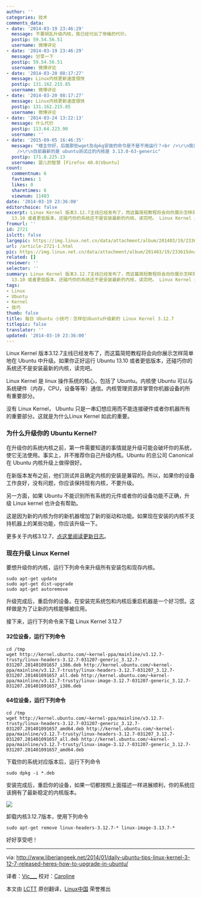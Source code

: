 ```yaml
---
author: ''
categories: 技术
comments_data:
- date: '2014-03-19 23:46:29'
  message: 不要胡乱升级内核，我已经付出了惨痛的代价。
  postip: 59.54.56.51
  username: 微博评论
- date: '2014-03-19 23:46:29'
  message: 分享一下
  postip: 59.54.56.51
  username: 微博评论
- date: '2014-03-20 08:17:27'
  message: Linux内核更新速度很快
  postip: 131.162.215.85
  username: 微博评论
- date: '2014-03-20 08:17:27'
  message: Linux内核更新速度很快
  postip: 131.162.215.85
  username: 微博评论
- date: '2014-03-24 13:22:13'
  message: 什么代价
  postip: 113.64.223.90
  username: ''
- date: '2015-09-05 16:46:35'
  message: "楼主你好，后面那些wget及dpkg安装的命令是不是不用运行？<br />\r\n我只运行到了 apt-get dist-upgrade，最后autoremove了下，就完成了内核的更新。<br
    />\r\n目前最新的是 ubuntu测试过的内核是 3.13.0-63-generic"
  postip: 171.8.225.13
  username: 婴儿的智慧 [Firefox 40.0|Ubuntu]
count:
  commentnum: 6
  favtimes: 1
  likes: 0
  sharetimes: 6
  viewnum: 11403
date: '2014-03-19 23:36:00'
editorchoice: false
excerpt: Linux Kernel 版本3.12.7主线已经发布了，而这篇简短教程将会向你展示怎样简单地在 Ubuntu 中升级。如果你正好运行 Ubuntu
  13.10 或者更低版本，还碰巧你的系统还不是安装最新的内核，读完吧。 Linux Kernel 是 linu ...
fromurl: ''
id: 2721
islctt: false
largepic: https://img.linux.net.cn/data/attachment/album/201403/19/233615dnal0bpykvuy0sab.jpg
url: /article-2721-1.html
pic: https://img.linux.net.cn/data/attachment/album/201403/19/233615dnal0bpykvuy0sab.jpg.thumb.jpg
related: []
reviewer: ''
selector: ''
summary: Linux Kernel 版本3.12.7主线已经发布了，而这篇简短教程将会向你展示怎样简单地在 Ubuntu 中升级。如果你正好运行 Ubuntu
  13.10 或者更低版本，还碰巧你的系统还不是安装最新的内核，读完吧。 Linux Kernel 是 linu ...
tags:
- Linux
- Ubuntu
- Kernel
- 技巧
thumb: false
title: 每日 Ubuntu 小技巧：怎样在Ubuntu升级新的 Linux Kernel 3.12.7
titlepic: false
translator: ''
updated: '2014-03-19 23:36:00'
---
```


Linux Kernel 版本3.12.7主线已经发布了，而这篇简短教程将会向你展示怎样简单地在 Ubuntu 中升级。如果你正好运行 Ubuntu 13.10 或者更低版本，还碰巧你的系统还不是安装最新的内核，读完吧。


Linux Kernel 是 linux 操作系统的核心，包括了 Ubuntu。内核使 Ubuntu 可以与系统硬件（内存，CPU，设备等等）通信。内核管理资源并掌管你机器设备的所有重要部分。


没有 Linux Kernel， Ubuntu 只是一串幻想应用而不能连接硬件或者你机器所有的重要部分。这就是为什么Linux Kernel 如此的重要。


### 为什么升级你的 Ubuntu Kernel?


在升级你的系统内核之前，第一件需要知道的事情就是升级可能会破坏你的系统，使它无法使用。事实上，并不推荐你自己升级内核。Ubuntu 的总公司 Canonical 在 Ubuntu 内核升级上做得很好。


在新版本发布之前，他们测试并且确定内核的安装是兼容的。所以，如果你的设备工作良好，没有问题，你应该保持现有内核，不要升级。


另一方面，如果 Ubuntu 不能识别所有系统的元件或者你的设备功能不正确，升级 Linux kernel 也许会有帮助。


这是因为新的内核为你的新机器增加了新的驱动和功能。如果现在安装的内核不支持机器上的某些功能，你应该升级一下。


更多关于内核3.12.7，[点这里阅读更新日志](https://www.kernel.org/pub/linux/kernel/v3.x/ChangeLog-3.12.7)。


### 现在升级 Linux Kernel


要想升级你的内核，运行下列命令来升级所有安装包和现存内核。



```
sudo apt-get update  
sudo apt-get dist-upgrade  
sudo apt-get autoremove

```

升级完成后，重启你的设备。在安装完系统包和内核后重启机器是一个好习惯。这样做是为了让新的内核能够被应用。


接下来，运行下列命令来下载 Linux Kernel 3.12.7


#### 32位设备，运行下列命令



```
cd /tmp  
wget http://kernel.ubuntu.com/~kernel-ppa/mainline/v3.12.7-trusty/linux-headers-3.12.7-031207-generic_3.12.7-031207.201401091657_i386.deb http://kernel.ubuntu.com/~kernel-ppa/mainline/v3.12.7-trusty/linux-headers-3.12.7-031207_3.12.7-031207.201401091657_all.deb http://kernel.ubuntu.com/~kernel-ppa/mainline/v3.12.7-trusty/linux-image-3.12.7-031207-generic_3.12.7-031207.201401091657_i386.deb

```

#### 64位设备，运行下列命令



```
cd /tmp  
wget http://kernel.ubuntu.com/~kernel-ppa/mainline/v3.12.7-trusty/linux-headers-3.12.7-031207-generic_3.12.7-031207.201401091657_amd64.deb http://kernel.ubuntu.com/~kernel-ppa/mainline/v3.12.7-trusty/linux-headers-3.12.7-031207_3.12.7-031207.201401091657_all.deb http://kernel.ubuntu.com/~kernel-ppa/mainline/v3.12.7-trusty/linux-image-3.12.7-031207-generic_3.12.7-031207.201401091657_amd64.deb

```

下载你的系统对应版本后，运行下列命令



```
sudo dpkg -i *.deb

```

安装完成后，重启你的设备，如果一切都按照上面描述一样进展顺利，你的系统应该拥有了最新稳定的内核版本。


![](/data/attachment/album/201403/19/233615dnal0bpykvuy0sab.jpg)


卸载内核3.12.7版本，使用下列命令



```
sudo apt-get remove linux-headers-3.12.7-* linux-image-3.13.7-*

```

好好享受吧！




---


via: <http://www.liberiangeek.net/2014/01/daily-ubuntu-tips-linux-kernel-3-12-7-released-heres-how-to-upgrade-in-ubuntu/>


译者：[Vic\_\_\_](http://blog.csdn.net/Vic___) 校对：[Caroline](https://github.com/carolinewuyan)


本文由 [LCTT](https://github.com/LCTT/TranslateProject) 原创翻译，[Linux中国](http://linux.cn/) 荣誉推出